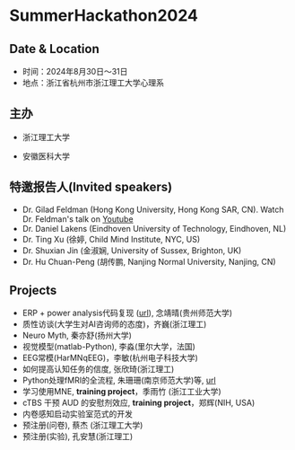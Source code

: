# SummerHackathon2024

## Date & Location
- 时间：2024年8月30日～31日
- 地点：浙江省杭州市浙江理工大学心理系

## 主办
- 浙江理工大学

- 安徽医科大学

## 特邀报告人(Invited speakers)
- Dr. Gilad Feldman (Hong Kong University, Hong Kong SAR, CN). Watch Dr. Feldman's talk on [Youtube](https://www.youtube.com/watch?v=fnWdcfzHZfk&list=PLRAF6P3W1K4dvKaG16-dzvzxoniIDwP7R&index=44)
- Dr. Daniel Lakens (Eindhoven University of Technology, Eindhoven, NL)
- Dr. Ting Xu (徐婷, Child Mind Institute, NYC, US)
- Dr. Shuxian Jin (金淑娴, University of Sussex, Brighton, UK)
- Dr. Hu Chuan-Peng (胡传鹏, Nanjing Normal University, Nanjing, CN)

## Projects
- ERP + power analysis代码复现 ([url](https://www.notion.so/ERP-a2f48fd2d8264a2cbfe7bd02884e15bb)), 念靖晴(贵州师范大学)
- 质性访谈(大学生对AI咨询师的态度)，齐巍(浙江理工)
- Neuro Myth, 秦亦舒(扬州大学)
- 视觉模型(matlab-Python), 李淼(里尔大学，法国)
- EEG常模(HarMNqEEG)，李敏(杭州电子科技大学)
- 如何提高认知任务的信度, 张欣琦(浙江理工)
- Python处理fMRI的全流程, 朱珊珊(南京师范大学)等, [url](https://chinaduanyun.github.io/fMRI_pipeline_python/)
- 学习使用MNE, **training project**，季雨竹 (浙江工业大学)
- cTBS 干预 AUD 的安慰剂效应, **training project**，郑辉(NIH, USA)
- 内卷感知启动实验室范式的开发
- 预注册(问卷), 蔡杰 (浙江理工大学)
- 预注册(实验), 孔安慧(浙江理工)
